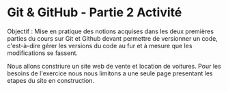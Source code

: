 # Git & GitHub - Partie 2 Activité
Objectif :   Mise en pratique des notions acquises dans les deux premières parties du cours sur Git et Github
 devant permettre de versionner un code, c'est-à-dire gérer les versions du code au fur et à mesure que les modifications se fassent.
 
 Nous allons constriure un site web de vente et location de voitures. Pour les besoins de l'exercice nous nous limitons a une seule page
 presentant les etapes du site en construction.


